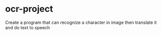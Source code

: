 # ocr-project
Create a program that can recognize a character in image then translate it and do text to speech
